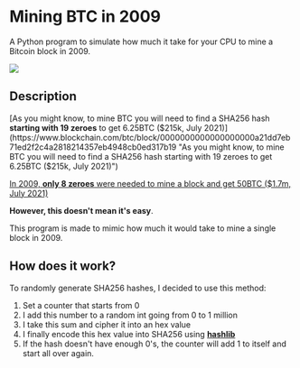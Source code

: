 # Mining BTC in 2009
A Python program to simulate how much it take for your CPU to mine a Bitcoin block in 2009.

![](https://i.imgur.com/3RSA2cU.gif)
## Description
[As you might know, to mine BTC you will need to find a SHA256 hash **starting with 19 zeroes** to get 6.25BTC ($215k, July 2021)](https://www.blockchain.com/btc/block/0000000000000000000a21dd7eb71ed2f2c4a2818214357eb4948cb0ed317b19 "As you might know, to mine BTC you will need to find a SHA256 hash starting with 19 zeroes to get 6.25BTC ($215k, July 2021)")

[In 2009, **only 8 zeroes** were needed to mine a block and get 50BTC ($1.7m, July 2021)](https://www.blockchain.com/btc/block/000000005665d506f6c3ccb5fd98624f9816a8a169f1d2327d1d4d6d3262ad12)

**However, this doesn't mean it's easy**. 

This program is made to mimic how much it would take to mine a single block in 2009.

## How does it work?
To randomly generate SHA256 hashes, I decided to use this method:
1. Set a counter that starts from 0
2. I add this number to a random int going from 0 to 1 million
3. I take this sum and cipher it into an hex value
4. I finally encode this hex value into SHA256 using  **[hashlib](https://docs.python.org/3/library/hashlib.html "hashlib")**
5. If the hash doesn't have enough 0's, the counter will add 1 to itself and start all over again.
